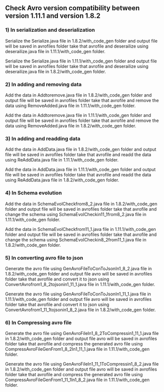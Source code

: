 ## Check Avro version compatibility between version 1.11.1 and version 1.8.2

### 1) In serialization and deserialization 
Serialize the Serialize.java file in 1.8.2/with_code_gen folder and output file will be saved in avrofiles folder take that avrofile and deserailize using deserailize.java file in 1.11.1/with_code_gen folder. 

Serialize the Serialize.java file in 1.11.1/with_code_gen folder and output file will be saved in avrofiles folder take that avrofile and deserailize using deserailize.java file in 1.8.2/with_code_gen folder. 

### 2) In adding and removing data 
Add the data in Addtoremove.java file in 1.8.2/with_code_gen folder and output file will be saved in avrofiles folder take that avrofile and remove the data using RemoveAdded.java file in 1.11.1/with_code_gen folder. 

Add the data in Addtoremove.java file in 1.11.1/with_code_gen folder and output file will be saved in avrofiles folder take that avrofile and remove the data using RemoveAdded.java file in 1.8.2/with_code_gen folder.

### 3) In adding and readding data 
Add the data in AddData.java file in 1.8.2/with_code_gen folder and output file will be saved in avrofiles folder take that avrofile and readd the data using ReAddData.java file in 1.11.1/with_code_gen folder. 

Add the data in AddData.java file in 1.11.1/with_code_gen folder and output file will be saved in avrofiles folder take that avrofile and readd the data using ReAddData.java file in 1.8.2/with_code_gen folder.

### 4) In Schema evolution 
Add the data in SchemaEvolCheckfrom8_2.java file in 1.8.2/with_code_gen folder and output file will be saved in avrofiles folder take that avrofile and change the schema using SchemaEvolCheckin11_1from8_2.java file in 1.11.1/with_code_gen folder. 

Add the data in SchemaEvolCheckfrom11_1.java file in 1.11.1/with_code_gen folder and output file will be saved in avrofiles folder take that avrofile and change the schema using SchemaEvolCheckin8_2from11_1.java file in 1.8.2/with_code_gen folder.

### 5) In converting avro file to json

Generate the avro file using GenAvroFileToConToJsonIn1_8_2.java file in 1.8.2/with_code_gen folder and output file avro will be saved in avrofiles folder take that avrofile and convert it to json using ConvertAvrofrom1_8_2tojsonin1_11_1.java file in 1.11.1/with_code_gen folder. 

Generate the avro file using GenAvroFileToConToJsonIn1_11_1.java file in 1.11.1/with_code_gen folder and output file avro will be saved in avrofiles folder take that avrofile and convert it to json using ConvertAvrofrom1_11_1tojsonin1_8_2.java file in 1.8.2/with_code_gen folder.

### 6) In Compressing avro file

Generate the avro file using GenAvroFileIn1_8_2ToCompressin1_11_1.java file in 1.8.2/with_code_gen folder and output file avro will be saved in avrofiles folder take that avrofile and compress the generated avro file using CompressAvroFileGenFrom1_8_2In1_11_1.java file in 1.11.1/with_code_gen folder. 

Generate the avro file using GenAvroFileIn1_11_1ToCompressin1_8_2.java file in 1.8.2/with_code_gen folder and output file avro will be saved in avrofiles folder take that avrofile and compress the generated avro file using CompressAvroFileGenFrom1_11_1In1_8_2.java file in 1.11.1/with_code_gen folder. 


